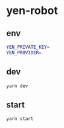 # yen-robot

## env

```bash
YEN_PRIVATE_KEY=
YEN_PROVIDER=
```

## dev

```bash
yarn dev
```

## start

```bash
yarn start
```